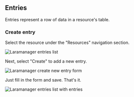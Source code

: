 ## Entries

Entries represent a row of data in a resource's table.

### Create entry

Select the resource under the "Resources" navigation section.

![Laramanager entries list](/images/original/laramanager-entries-list-empty.jpg)

Next, select "Create" to add a new entry.

![Laramanager create new entry form](/images/original/laramanager-entries-create-blank.jpg)

Just fill in the form and save. That's it.

![Laramanager entries list with entries](/images/original/laramanager-entries-list-populated.jpg)